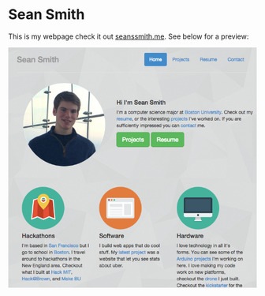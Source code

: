 Sean Smith
============

This is my webpage check it out [seanssmith.me](http://seanssmith.me). See below for a preview:

![alt tag](https://raw.githubusercontent.com/sean-smith/sean-smith.github.io/master/frontpage.png)
